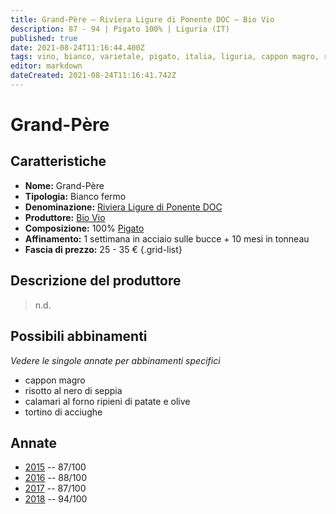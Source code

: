 ```yaml
---
title: Grand-Père – Riviera Ligure di Ponente DOC – Bio Vio
description: 87 - 94 | Pigato 100% | Liguria (IT)
published: true
date: 2021-08-24T11:16:44.400Z
tags: vino, bianco, varietale, pigato, italia, liguria, cappon magro, risotto al nero di seppia, calamari al forno ripieni di patate e olive, tortino di acciughe
editor: markdown
dateCreated: 2021-08-24T11:16:41.742Z
---
```


# Grand-Père

## Caratteristiche
- **Nome:** Grand-Père
- **Tipologia:** Bianco fermo
- **Denominazione:** [Riviera Ligure di Ponente DOC](/denominazioni/Italia/Liguria/DOC/Riviera-Ligure-di-Ponente) 
- **Produttore:** [Bio Vio](/produttori/Italia/Liguria/Bio-Vio) 
- **Composizione:** 100% [Pigato](/vitigni/bacca-bianca/pigato)
- **Affinamento:** 1 settimana in acciaio sulle bucce + 10 mesi in tonneau
- **Fascia di prezzo:** 25 - 35 €
{.grid-list}

## Descrizione del produttore

> n.d.

## Possibili abbinamenti
*Vedere le singole annate per abbinamenti specifici*

- cappon magro
- risotto al nero di seppia
- calamari al forno ripieni di patate e olive
- tortino di acciughe

## Annate
- [2015](vini/Italia/Liguria/Bio-Vio/Grand-Pere/2015) -- 87/100
- [2016](vini/Italia/Liguria/Bio-Vio/Grand-Pere/2016) -- 88/100
- [2017](vini/Italia/Liguria/Bio-Vio/Grand-Pere/2017) -- 87/100
- [2018](vini/Italia/Liguria/Bio-Vio/Grand-Pere/2018) -- 94/100
